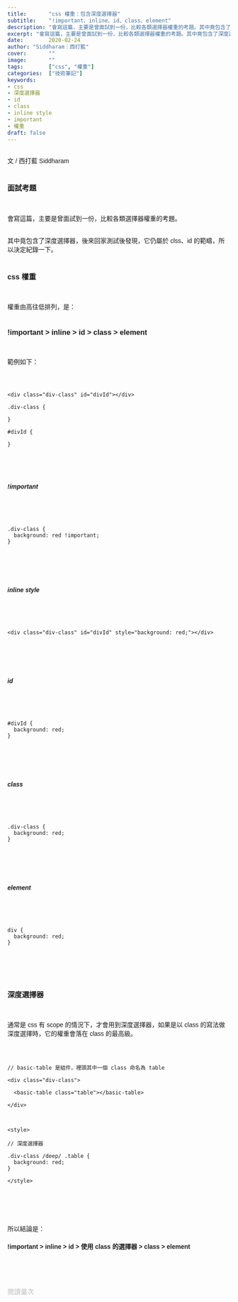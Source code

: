 ```yaml
---
title:       "css 權重：包含深度選擇器"
subtitle:    "!important、inline、id、class、element"
description: "會寫這篇，主要是曾面試到一份，比較各類選擇器權重的考題。其中竟包含了深度選擇器，後來回家測試後發現，它仍屬於 clss、id 的範疇，所以決定紀錄一下。"
excerpt: "會寫這篇，主要是曾面試到一份，比較各類選擇器權重的考題。其中竟包含了深度選擇器，後來回家測試後發現，它仍屬於 clss、id 的範疇，所以決定紀錄一下。"
date:        2020-02-24
author: "Siddharam｜西打藍"
cover:       ""
image:       ""
tags:        ["css", "權重"]
categories:  ["技術筆記"]
keywords:
- css
- 深度選擇器
- id
- class
- inline style
- important
- 權重
draft: false
---
```



<article style="font-family: 'Noto Sans TC', '微軟正黑體', sans-serif; font-weight: 300;">

<br>文 / 西打藍 Siddharam<br><br>

<h3 class="article-h1-color">面試考題</h3><br>

會寫這篇，主要是曾面試到一份，比較各類選擇器權重的考題。<br><br>

其中竟包含了深度選擇器，後來回家測試後發現，它仍屬於 clss、id 的範疇，所以決定紀錄一下。<br><br>

<h3 class="article-h1-color">css 權重</h3><br>

權重由高往低排列，是：<br><br>

<h3>!important > inline > id > class > element</h3><br>

範例如下：<br><br>

<pre>
<code>

&lt;div class="div-class" id="divId">&lt;/div>

.div-class {

}

#divId {

}

</code>
</pre>
<br>

<h5>!important</h5><br>


<pre>
<code>

.div-class {
  background: red !important;
}


</code>
</pre>
<br>

<h5>inline style</h5><br>


<pre>
<code>

&lt;div class="div-class" id="divId" style="background: red;">&lt;/div>


</code>
</pre>
<br>



<h5>id</h5><br>


<pre>
<code>

#divId {
  background: red;
}


</code>
</pre>
<br>

<h5>class</h5><br>


<pre>
<code>

.div-class {
  background: red;
}


</code>
</pre>
<br>

<h5>element</h5><br>


<pre>
<code>

div {
  background: red;
}


</code>
</pre>
<br>

<h3 class="article-h1-color">深度選擇器</h3><br>

通常是 css 有 scope 的情況下，才會用到深度選擇器，如果是以 class 的寫法做深度選擇時，它的權重會落在 class 的最高級。<br><br>

<pre>
<code>

// basic-table 是組件，裡頭其中一個 class 命名為 table

&lt;div class="div-class">

  &lt;basic-table class="table">&lt;/basic-table>

&lt;/div>



&lt;style>

// 深度選擇器

.div-class /deep/ .table {
  background: red;
}

&lt;/style>

</code>
</pre>
<br><br>

所以結論是：

<h4>!important > inline > id > 使用 class 的選擇器 > class > element</h4>

<br><br><br>

</article>

<div style="color: #bfbfbf; font-size: 15px;" id="busuanzi_container_page_pv">
  閱讀量<span id="busuanzi_value_page_pv"></span>次
</div>

<script src="../../js/post.js"></script>
